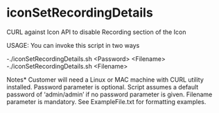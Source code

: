 # iconSetRecordingDetails
CURL against Icon API to disable Recording section of the Icon

USAGE: 
You can invoke this script in two ways

-./iconSetRecordingDetails.sh \<Password\> \<Filename\>  
-./iconSetRecordingDetails.sh \<Filename\>  


Notes*
Customer will need a Linux or MAC machine with CURL utility installed. 
Password parameter is optional. Script assumes a default password of ‘admin/admin’ if no password parameter is given.
Filename parameter is mandatory. See ExampleFile.txt for formatting examples. 
